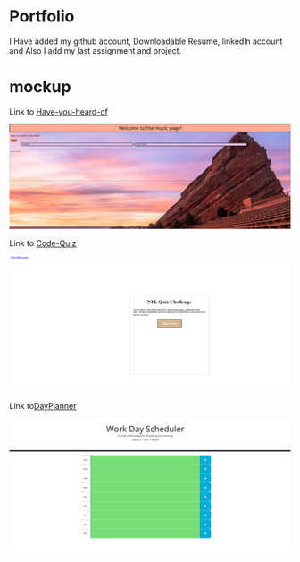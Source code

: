 # Portfolio
I Have added my github account, Downloadable Resume, linkedln account and Also I add my last assignment and project.

# mockup
Link to [Have-you-heard-of](https://andreas3093.github.io/Have-You-Heard-Of/)

![demo.gif](./assets/img/haveyouehardof.png)

Link to [Code-Quiz](https://andreas3093.github.io/homework-code-quiz/)

![demo.gif](./assets/img/demoquiz.png)

Link to[DayPlanner](https://andreas3093.github.io/Day-Planner/)

![demo.gif](./assets/img/demo.png)